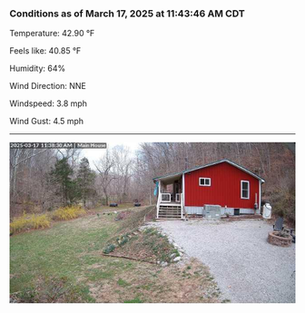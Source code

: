 ### Conditions as of March 17, 2025 at 11:43:46 AM CDT 

Temperature: 42.90 &deg;F

Feels like: 40.85 &deg;F

Humidity: 64%

Wind Direction: NNE

Windspeed: 3.8 mph

Wind Gust: 4.5 mph

---

<img src="./images/latest.jpeg"/>

